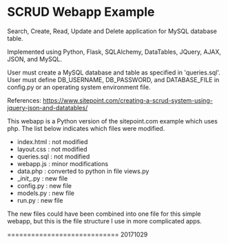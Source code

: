 # SCRUD Webapp Example

Search, Create, Read, Update and Delete application for MySQL database table.

Implemented using Python, Flask, SQLAlchemy, DataTables, JQuery, AJAX, JSON, and MySQL.

User must create a MySQL database and table as specified in 'queries.sql'. User must define DB_USERNAME, DB_PASSWORD, and DATABASE_FILE in config.py or an operating system environment file.

References:
https://www.sitepoint.com/creating-a-scrud-system-using-jquery-json-and-datatables/

This webapp is a Python version of the sitepoint.com example which uses php. The list below indicates which files were modified.

* index.html : not modified
* layout.css : not modified
* queries.sql : not modified
* webapp.js : minor modifications
* data.php : converted to python in file views.py
* \__init__.py : new file
* config.py : new file
* models.py : new file
* run.py : new file

The new files could have been combined into one file for this simple webapp, but this is the file structure I use in more complicated apps.

============================
20171029
